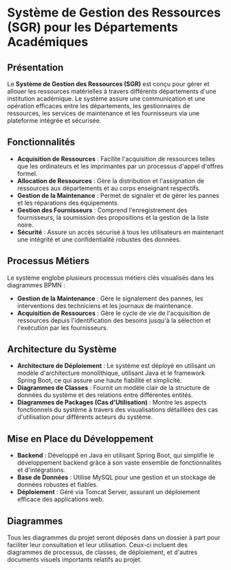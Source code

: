 # Système de Gestion des Ressources (SGR) pour les Départements Académiques

## Présentation
Le **Système de Gestion des Ressources (SGR)** est conçu pour gérer et allouer les ressources matérielles à travers différents départements d'une institution académique. Le système assure une communication et une opération efficaces entre les départements, les gestionnaires de ressources, les services de maintenance et les fournisseurs via une plateforme intégrée et sécurisée.

## Fonctionnalités
- **Acquisition de Ressources** : Facilite l'acquisition de ressources telles que les ordinateurs et les imprimantes par un processus d'appel d'offres formel.
- **Allocation de Ressources** : Gère la distribution et l'assignation de ressources aux départements et au corps enseignant respectifs.
- **Gestion de la Maintenance** : Permet de signaler et de gérer les pannes et les réparations des équipements.
- **Gestion des Fournisseurs** : Comprend l'enregistrement des fournisseurs, la soumission des propositions et la gestion de la liste noire.
- **Sécurité** : Assure un accès sécurisé à tous les utilisateurs en maintenant une intégrité et une confidentialité robustes des données.

## Processus Métiers
Le système englobe plusieurs processus métiers clés visualisés dans les diagrammes BPMN :
- **Gestion de la Maintenance** : Gère le signalement des pannes, les interventions des techniciens et les journaux de maintenance.
- **Acquisition de Ressources** : Gère le cycle de vie de l'acquisition de ressources depuis l'identification des besoins jusqu'à la sélection et l'exécution par les fournisseurs.

## Architecture du Système
- **Architecture de Déploiement** : Le système est déployé en utilisant un modèle d'architecture monolithique, utilisant Java et le framework Spring Boot, ce qui assure une haute fiabilité et simplicité.
- **Diagrammes de Classes** : Fournit un modèle clair de la structure de données du système et des relations entre différentes entités.
- **Diagrammes de Packages (Cas d'Utilisation)** : Montre les aspects fonctionnels du système à travers des visualisations détaillées des cas d'utilisation pour différents acteurs du système.

## Mise en Place du Développement
- **Backend** : Développé en Java en utilisant Spring Boot, qui simplifie le développement backend grâce à son vaste ensemble de fonctionnalités et d'intégrations.
- **Base de Données** : Utilise MySQL pour une gestion et un stockage de données robustes et fiables.
- **Déploiement** : Géré via Tomcat Server, assurant un déploiement efficace des applications web.

## Diagrammes
Tous les diagrammes du projet seront déposés dans un dossier à part pour faciliter leur consultation et leur utilisation. Ceux-ci incluent des diagrammes de processus, de classes, de déploiement, et d'autres documents visuels importants relatifs au projet.
